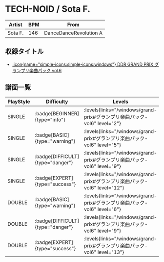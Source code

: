 # TECH-NOID / Sota F.

|Artist|BPM|From|
|------|---|----|
|Sota F.|146|DanceDanceRevolution A|

## 収録タイトル

- [:icon{name="simple-icons:simple-icons:windows"} DDR GRAND PRIX グランプリ楽曲パック vol.6](/windows/grand-prix#グランプリ楽曲パック-vol6)

## 譜面一覧

|PlayStyle|Difficulty|Levels|Notes|Movie|
|---------|----------|------|-----|-----|
|SINGLE| :badge[BEGINNER]{type="info"}| :levels{links="/windows/grand-prix#グランプリ楽曲パック-vol6" level="2"}|91/0||
|SINGLE| :badge[BASIC]{type="warning"}| :levels{links="/windows/grand-prix#グランプリ楽曲パック-vol6" level="5"}|166/13||
|SINGLE| :badge[DIFFICULT]{type="danger"}| :levels{links="/windows/grand-prix#グランプリ楽曲パック-vol6" level="9"}|277/12||
|SINGLE| :badge[EXPERT]{type="success"}| :levels{links="/windows/grand-prix#グランプリ楽曲パック-vol6" level="12"}|377/15||
|DOUBLE| :badge[BASIC]{type="warning"}| :levels{links="/windows/grand-prix#グランプリ楽曲パック-vol6" level="6"}|162/13||
|DOUBLE| :badge[DIFFICULT]{type="danger"}| :levels{links="/windows/grand-prix#グランプリ楽曲パック-vol6" level="9"}|274/12||
|DOUBLE| :badge[EXPERT]{type="success"}| :levels{links="/windows/grand-prix#グランプリ楽曲パック-vol6" level="13"}|378/16||
